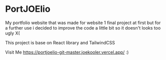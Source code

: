 # PortJOElio

My portfolio website that was made for website 1 final project at first but for a further use i decided to improve the code a little bit so it doesn't looks too ugly X(

This project is base on React library and TailwindCSS

Visit Me https://portjoelio-git-master.joekooler.vercel.app/ :)
